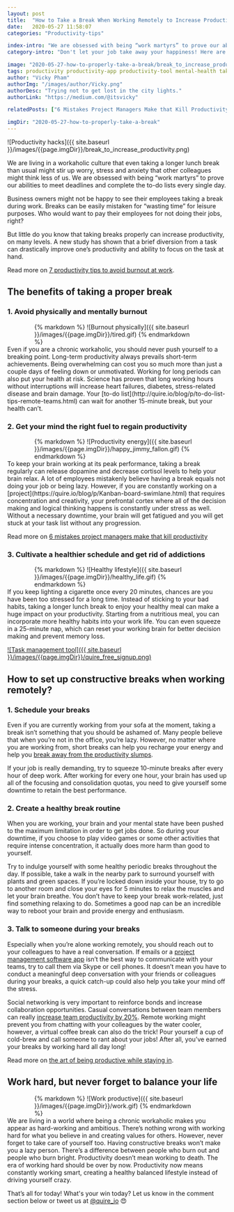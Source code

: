 ```yaml
---
layout: post
title:  "How to Take a Break When Working Remotely to Increase Productivity?"
date:   2020-05-27 11:58:07
categories: "Productivity-tips"

index-intro: "We are obsessed with being “work martyrs” to prove our abilities to meet deadlines and complete the to-do lists every single day. Don't let your job take away your happiness! Here are some tips for you to take a break when working remotely and still get things done!"
category-intro: "Don't let your job take away your happiness! Here are some tips for you to take a break when working remotely and still get things done!"

image: "2020-05-27-how-to-properly-take-a-break/break_to_increase_productivity.png"
tags: productivity productivity-app productivity-tool mental-health take-a-break properly-take-a-break increase-productivity remote-team to-do-list-app working-remotely remote-teams task-management task-management-software project-management-software productivity-tips social-distancing to-do-list task-list
author: "Vicky Pham"
authorImg: "/images/author/Vicky.png"
authorDesc: "Trying not to get lost in the city lights."
authorLink: "https://medium.com/@itsvicky"

relatedPosts: ["6 Mistakes Project Managers Make that Kill Productivity", "The Art of Being Productive While Staying In", "8 Best Tips for Remote Teams to Boost Productivity at Virtual Office"]

imgDir: "2020-05-27-how-to-properly-take-a-break"
---
```


![Productivity hacks]({{ site.baseurl }}/images/{{page.imgDir}}/break_to_increase_productivity.png)

We are living in a workaholic culture that even taking a longer lunch break than usual might stir up worry, stress and anxiety that other colleagues might think less of us. We are obsessed with being “work martyrs” to prove our abilities to meet deadlines and complete the to-do lists every single day. 

Business owners might not be happy to see their employees taking a break during work. Breaks can be easily mistaken for “wasting time” for leisure purposes. Who would want to pay their employees for not doing their jobs, right? 

But little do you know that taking breaks properly can increase productivity, on many levels. A new study has shown that a brief diversion from a task can drastically improve one’s productivity and ability to focus on the task at hand.

<p class="notice">Read more on <a href="https://quire.io/blog/p/7-productivity-tips-to-avoid-burnout-at-work.html">7 productivity tips to avoid burnout at work</a>.</p>

## The benefits of taking a proper break

### 1. Avoid physically and mentally burnout 

<div style="max-width: 380px; max-height: 333px; margin: 0 auto;">
{% markdown %}
![Burnout physically]({{ site.baseurl }}/images/{{page.imgDir}}/tired.gif)
{% endmarkdown %}
</div>
Even if you are a chronic workaholic, you should never push yourself to a breaking point. Long-term productivity always prevails short-term achievements. Being overwhelming can cost you so much more than just a couple days of feeling down or unmotivated. Working for long periods can also put your health at risk. Science has proven that long working hours without interruptions will increase heart failures, diabetes, stress-related disease and brain damage. Your [to-do list](http://quire.io/blog/p/to-do-list-tips-remote-teams.html) can wait for another 15-minute break, but your health can’t.

### 2. Get your mind the right fuel to regain productivity  

<div style="max-width: 380px; max-height: 333px; margin: 0 auto;">
{% markdown %}
![Productivity energy]({{ site.baseurl }}/images/{{page.imgDir}}/happy_jimmy_fallon.gif)
{% endmarkdown %}
</div>
To keep your brain working at its peak performance, taking a break regularly can release dopamine and decrease cortisol levels to help your brain relax. A lot of employees mistakenly believe having a break equals not doing your job or being lazy. However, if you are constantly working on a [project](https://quire.io/blog/p/Kanban-board-swimlane.html) that requires concentration and creativity, your prefrontal cortex where all of the decision making and logical thinking happens is constantly under stress as well. Without a necessary downtime, your brain will get fatigued and you will get stuck at your task list without any progression. 

<p class="notice">Read more on <a href="https://quire.io/blog/p/productivity-mistakes.html">6 mistakes project managers make that kill productivity</a></p>

### 3. Cultivate a healthier schedule and get rid of addictions

<div style="max-width: 380px; max-height: 333px; margin: 0 auto;">
{% markdown %}
![Healthy lifestyle]({{ site.baseurl }}/images/{{page.imgDir}}/healthy_life.gif)
{% endmarkdown %}
</div>
If you keep lighting a cigarette once every 20 minutes, chances are you have been too stressed for a long time. Instead of sticking to your bad habits, taking a longer lunch break to enjoy your healthy meal can make a huge impact on your productivity. Starting from a nutritious meal, you can incorporate more healthy habits into your work life. You can even squeeze in a 25-minute nap, which can reset your working brain for better decision making and prevent memory loss. 

[![Task management tool]({{ site.baseurl }}/images/{{page.imgDir}}/quire_free_signup.png)](https://quire.io/?utm_source=quireblog&utm_medium=banner&utm_campaign=blog_signup)

## How to set up constructive breaks when working remotely?

### 1. Schedule your breaks 

Even if you are currently working from your sofa at the moment, taking a break isn’t something that you should be ashamed of. Many people believe that when you’re not in the office, you’re lazy. However, no matter where you are working from, short breaks can help you recharge your energy and help you [break away from the productivity slumps](https://quire.io/blog/p/Quire-tips-hacks-for-better-productivity.html). 

If your job is really demanding, try to squeeze 10-minute breaks after every hour of deep work. After working for every one hour, your brain has used up all of the focusing and consolidation quotas, you need to give yourself some downtime to retain the best performance. 

### 2. Create a healthy break routine

When you are working, your brain and your mental state have been pushed to the maximum limitation in order to get jobs done. So during your downtime, if you choose to play video games or some other activities that require intense concentration, it actually does more harm than good to yourself. 

Try to indulge yourself with some healthy periodic breaks throughout the day. If possible, take a walk in the nearby park to surround yourself with plants and green spaces. If you’re locked down inside your house, try to go to another room and close your eyes for 5 minutes to relax the muscles and let your brain breathe. You don’t have to keep your break work-related, just find something relaxing to do. Sometimes a good nap can be an incredible way to reboot your brain and provide energy and enthusiasm.

### 3. Talk to someone during your breaks 

Especially when you’re alone working remotely, you should reach out to your colleagues to have a real conversation. If emails or a [project management software app](https://quire.io) isn’t the best way to communicate with your teams, try to call them via Skype or cell phones. It doesn’t mean you have to conduct a meaningful deep conversation with your friends or colleagues during your breaks, a quick catch-up could also help you take your mind off the stress. 

Social networking is very important to reinforce bonds and increase collaboration opportunities. Casual conversations between team members can really [increase team productivity by 20%](https://www.forbes.com/sites/susanadams/2013/03/21/how-we-waste-time-at-work/#64ff23e5ec5d). Remote working might prevent you from chatting with your colleagues by the water cooler, however, a virtual coffee break can also do the trick! Pour yourself a cup of cold-brew and call someone to rant about your jobs! After all, you’ve earned your breaks by working hard all day long! 

<p class="notice">Read more on <a href="https://quire.io/blog/p/productivity-tips-during-lockdown.html">the art of being productive while staying in</a>.</p>

## Work hard, but never forget to balance your life

<div style="max-width: 380px; max-height: 333px; margin: 0 auto;">
{% markdown %}
![Work productive]({{ site.baseurl }}/images/{{page.imgDir}}/work.gif)
{% endmarkdown %}
</div>
We are living in a world where being a chronic workaholic makes you appear as hard-working and ambitious. There’s nothing wrong with working hard for what you believe in and creating values for others. However, never forget to take care of yourself too. Having constructive breaks won’t make you a lazy person. There’s a difference between people who burn out and people who burn bright. Productivity doesn’t mean working to death. The era of working hard should be over by now. Productivity now means constantly working smart, creating a healthy balanced lifestyle instead of driving yourself crazy. 


That’s all for today! What's your win today? Let us know in the comment section below or tweet us at [@quire_io](https://twitter.com/quire_io) 😍 


[jekyll]:      http://jekyllrb.com
[jekyll-gh]:   https://github.com/jekyll/jekyll
[jekyll-help]: https://github.com/jekyll/jekyll-help